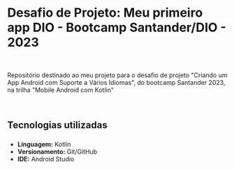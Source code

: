 # Desafio de Projeto: Meu primeiro app DIO - Bootcamp Santander/DIO - 2023

<br>

Repositório destinado ao meu projeto para o desafio de projeto "Criando um App Android com Suporte a Vários Idiomas", do bootcamp Santander 2023, na trilha "Mobile Android com Kotlin"

<br>

## Tecnologias utilizadas

###

* **Linguagem:** Kotlin
* **Versionamento:** Git/GitHub
* **IDE:** Android Studio

<br>


